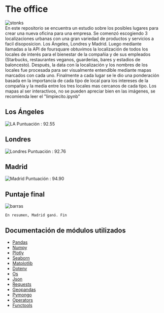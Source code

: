 # The office
![stonks](https://github.com/DiegoCefalo/company_location/blob/main/img/stonks.jpg)<br>
    En este repositorio se encuentra un estudio sobre los posibles lugares para crear una nueva oficina para una empresa. Se comenzó escogiendo 3 localizaciones urbanas con una gran variedad de productos y servicios a facil disoposicion. Los Ángeles, Londres y Madrid. Luego mediante llamadas a la API de foursquare obtuvimos la localización de todos los locales de interés para el bienestar de la compañia y de sus empleados (Starbucks, restaurantes veganos, guarderías, bares y estadios de baloncesto). Después, la data con la localización y los nombres de los locales fue procesada para ser visualmente entendible mediante mapas marcados con cada uno. Finalmente a cada lugar se le dio una ponderación basada en la importancia de cada tipo de local para los intereses de la compañía y la media entre los tres locales mas cercanos de cada tipo.
Los mapas al ser interactivos, no se pueden apreciar bien en las imágenes, se recomienda leer el "limpiecito.ipynb"

## Los Ángeles
![LA](https://github.com/DiegoCefalo/company_location/blob/main/img/los_angeles.png)
Puntuación : 92.55
## Londres
![Londres](https://github.com/DiegoCefalo/company_location/blob/main/img/londres.png)
Puntuación : 92.76
## Madrid
![Madrid](https://github.com/DiegoCefalo/company_location/blob/main/img/madrid.png)
Puntuación : 94.90
## Puntaje final
![barras](https://github.com/DiegoCefalo/company_location/blob/main/img/histograma.jpg)

    En resumen, Madrid ganó. Fin
## Documentación de módulos utilizados
 * [Pandas](https://pandas.pydata.org/docs/)
 * [Numpy](https://numpy.org/doc/stable/)
 * [Plotly](https://plotly.com/python/)
 * [Seaborn](https://seaborn.pydata.org/)
 * [Matplotlib](https://matplotlib.org/stable/index.html)
 * [Dotenv](https://www.npmjs.com/package/dotenv)
 * [Os](https://docs.python.org/3/library/os.html)
 * [Json](https://docs.python.org/3/library/json.html)
 * [Requests](https://docs.python-requests.org/en/master/)
 * [Geopandas](https://geopandas.org/)
 * [Pymongo](https://pymongo.readthedocs.io/en/stable/)
 * [Operators](https://docs.python.org/3/library/operator.html)
 * [Functools](https://docs.python.org/3/library/functools.html)